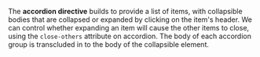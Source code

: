 The **accordion directive** builds to provide a list of items, with collapsible bodies that are collapsed or expanded by clicking on the item's header.
We can control whether expanding an item will cause the other items to close, using the `close-others` attribute on accordion.
The body of each accordion group is transcluded in to the body of the collapsible element.